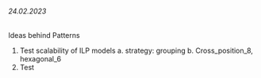 


###### 24.02.2023
Ideas behind Patterns
1. Test scalability of ILP models
    a. strategy: grouping
    b. Cross_position_8, hexagonal_6
2. Test 

